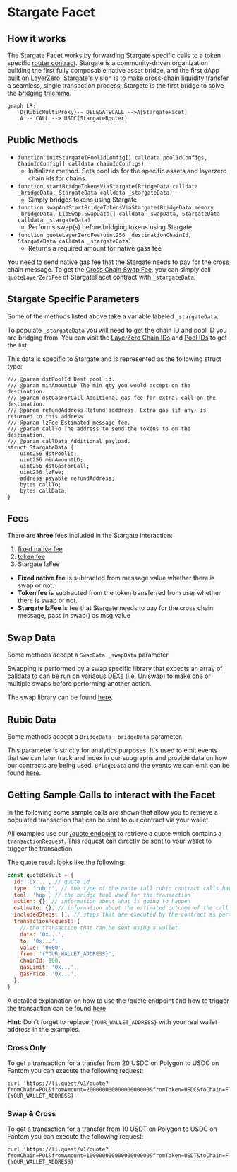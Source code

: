 # Stargate Facet

## How it works

The Stargate Facet works by forwarding Stargate specific calls to a token specific [router contract](https://stargateprotocol.gitbook.io/stargate/developers/how-to-swap). Stargate is a community-driven organization building the first fully composable native asset bridge, and the first dApp built on LayerZero. Stargate's vision is to make cross-chain liquidity transfer a seamless, single transaction process. Stargate is the first bridge to solve the [bridging trilemma](https://www.dropbox.com/s/gf3606jedromp61/Delta-Solving.The.Bridging-Trilemma.pdf).

```mermaid
graph LR;
    D{RubicMultiProxy}-- DELEGATECALL -->A[StargateFacet]
    A -- CALL --> USDC(StargateRouter)
```

## Public Methods

- `function initStargate(PoolIdConfig[] calldata poolIdConfigs, ChainIdConfig[] calldata chainIdConfigs)`
  - Initializer method. Sets pool ids for the specific assets and layerzero chain ids for chains.
- `function startBridgeTokensViaStargate(BridgeData calldata _bridgeData, StargateData calldata _stargateData)`
  - Simply bridges tokens using Stargate
- `function swapAndStartBridgeTokensViaStargate(BridgeData memory _bridgeData, LibSwap.SwapData[] calldata _swapData, StargateData calldata _stargateData)`
  - Performs swap(s) before bridging tokens using Stargate
- `function quoteLayerZeroFee(uint256 _destinationChainId, StargateData calldata _stargateData)`
  - Returns a required amount for native gass fee

You need to send native gas fee that the Stargate needs to pay for the cross chain message.
To get the [Cross Chain Swap Fee](https://stargateprotocol.gitbook.io/stargate/developers/cross-chain-swap-fee), you can simply call `quoteLayerZeroFee` of StargateFacet contract with `_stargateData`.

## Stargate Specific Parameters

Some of the methods listed above take a variable labeled `_stargateData`.

To populate `_stargateData` you will need to get the chain ID and pool ID you are bridging from. You can visit the [LayerZero Chain IDs](https://stargateprotocol.gitbook.io/stargate/developers/contract-addresses/mainnet) and [Pool IDs](https://stargateprotocol.gitbook.io/stargate/developers/pool-ids) to get the list.

This data is specific to Stargate and is represented as the following struct type:

```solidity
/// @param dstPoolId Dest pool id.
/// @param minAmountLD The min qty you would accept on the destination.
/// @param dstGasForCall Additional gas fee for extral call on the destination.
/// @param refundAddress Refund adddress. Extra gas (if any) is returned to this address
/// @param lzFee Estimated message fee.
/// @param callTo The address to send the tokens to on the destination.
/// @param callData Additional payload.
struct StargateData {
    uint256 dstPoolId;
    uint256 minAmountLD;
    uint256 dstGasForCall;
    uint256 lzFee;
    address payable refundAddress;
    bytes callTo;
    bytes callData;
}

```

## Fees

There are **three** fees included in the Stargate interaction:
1) [fixed native fee](./LibFees.md)
2) [token fee](./LibFees.md)
3) Stargate lzFee

- **Fixed native fee** is subtracted from message value whether there is swap or not.
- **Token fee** is subtracted from the token transferred from user whether there is swap or not.
- **Stargate lzFee** is fee that Stargate needs to pay for the cross chain message, pass in swap() as msg.value
## Swap Data

Some methods accept a `SwapData _swapData` parameter.

Swapping is performed by a swap specific library that expects an array of calldata to can be run on variaous DEXs (i.e. Uniswap) to make one or multiple swaps before performing another action.

The swap library can be found [here](../src/Libraries/LibSwap.sol).

## Rubic Data

Some methods accept a `BridgeData _bridgeData` parameter.

This parameter is strictly for analytics purposes. It's used to emit events that we can later track and index in our subgraphs and provide data on how our contracts are being used. `BridgeData` and the events we can emit can be found [here](../src/Interfaces/IRubic.sol).

## Getting Sample Calls to interact with the Facet

In the following some sample calls are shown that allow you to retrieve a populated transaction that can be sent to our contract via your wallet.

All examples use our [/quote endpoint](https://apidocs.li.finance/reference/get_quote-1) to retrieve a quote which contains a `transactionRequest`. This request can directly be sent to your wallet to trigger the transaction.

The quote result looks like the following:

```javascript
const quoteResult = {
  id: '0x...', // quote id
  type: 'rubic', // the type of the quote (all rubic contract calls have the type "rubic")
  tool: 'hop', // the bridge tool used for the transaction
  action: {}, // information about what is going to happen
  estimate: {}, // information about the estimated outcome of the call
  includedSteps: [], // steps that are executed by the contract as part of this transaction, e.g. a swap step and a cross step
  transactionRequest: {
    // the transaction that can be sent using a wallet
    data: '0x...',
    to: '0x...',
    value: '0x00',
    from: '{YOUR_WALLET_ADDRESS}',
    chainId: 100,
    gasLimit: '0x...',
    gasPrice: '0x...',
  },
}
```

A detailed explanation on how to use the /quote endpoint and how to trigger the transaction can be found [here](https://apidocs.li.finance/reference/how-to-transfer-tokens).

**Hint**: Don't forget to replace `{YOUR_WALLET_ADDRESS}` with your real wallet address in the examples.

### Cross Only

To get a transaction for a transfer from 20 USDC on Polygon to USDC on Fantom you can execute the following request:

```shell
curl 'https://li.quest/v1/quote?fromChain=POL&fromAmount=20000000000000000000&fromToken=USDC&toChain=FTM&toToken=USDC&slippage=0.03&allowBridges=stargate&fromAddress={YOUR_WALLET_ADDRESS}'
```

### Swap & Cross

To get a transaction for a transfer from 10 USDT on Polygon to USDC on Fantom you can execute the following request:

```shell
curl 'https://li.quest/v1/quote?fromChain=POL&fromAmount=10000000000000000000&fromToken=USDT&toChain=FTM&toToken=USDC&slippage=0.03&allowBridges=stargate&fromAddress={YOUR_WALLET_ADDRESS}'
```
